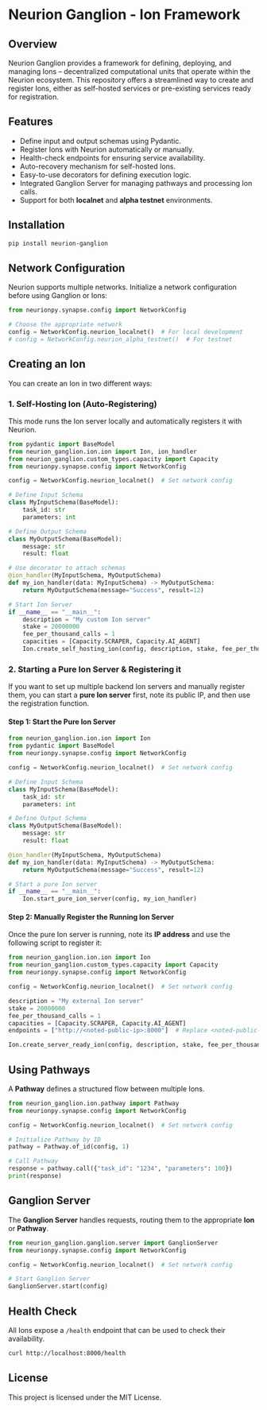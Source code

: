 # Neurion Ganglion - Ion Framework

## Overview
Neurion Ganglion provides a framework for defining, deploying, and managing Ions – decentralized computational units that operate within the Neurion ecosystem. This repository offers a streamlined way to create and register Ions, either as self-hosted services or pre-existing services ready for registration.

## Features
- Define input and output schemas using Pydantic.
- Register Ions with Neurion automatically or manually.
- Health-check endpoints for ensuring service availability.
- Auto-recovery mechanism for self-hosted Ions.
- Easy-to-use decorators for defining execution logic.
- Integrated Ganglion Server for managing pathways and processing Ion calls.
- Support for both **localnet** and **alpha testnet** environments.

## Installation

```sh
pip install neurion-ganglion
```

## Network Configuration
Neurion supports multiple networks. Initialize a network configuration before using Ganglion or Ions:

```python
from neurionpy.synapse.config import NetworkConfig

# Choose the appropriate network
config = NetworkConfig.neurion_localnet()  # For local development
# config = NetworkConfig.neurion_alpha_testnet()  # For testnet
```

## Creating an Ion
You can create an Ion in two different ways:

### 1. Self-Hosting Ion (Auto-Registering)
This mode runs the Ion server locally and automatically registers it with Neurion.

```python
from pydantic import BaseModel
from neurion_ganglion.ion.ion import Ion, ion_handler
from neurion_ganglion.custom_types.capacity import Capacity
from neurionpy.synapse.config import NetworkConfig

config = NetworkConfig.neurion_localnet()  # Set network config

# Define Input Schema
class MyInputSchema(BaseModel):
    task_id: str
    parameters: int

# Define Output Schema
class MyOutputSchema(BaseModel):
    message: str
    result: float

# Use decorator to attach schemas
@ion_handler(MyInputSchema, MyOutputSchema)
def my_ion_handler(data: MyInputSchema) -> MyOutputSchema:
    return MyOutputSchema(message="Success", result=12)

# Start Ion Server
if __name__ == "__main__":
    description = "My custom Ion server"
    stake = 20000000
    fee_per_thousand_calls = 1
    capacities = [Capacity.SCRAPER, Capacity.AI_AGENT]
    Ion.create_self_hosting_ion(config, description, stake, fee_per_thousand_calls, capacities, my_ion_handler).start()
```

### 2. Starting a Pure Ion Server & Registering it
If you want to set up multiple backend Ion servers and manually register them, you can start a **pure Ion server** first, note its public IP, and then use the registration function.

#### **Step 1: Start the Pure Ion Server**
```python
from neurion_ganglion.ion.ion import Ion
from pydantic import BaseModel
from neurionpy.synapse.config import NetworkConfig

config = NetworkConfig.neurion_localnet()  # Set network config

# Define Input Schema
class MyInputSchema(BaseModel):
    task_id: str
    parameters: int

# Define Output Schema
class MyOutputSchema(BaseModel):
    message: str
    result: float

@ion_handler(MyInputSchema, MyOutputSchema)
def my_ion_handler(data: MyInputSchema) -> MyOutputSchema:
    return MyOutputSchema(message="Success", result=12)

# Start a pure Ion server
if __name__ == "__main__":
    Ion.start_pure_ion_server(config, my_ion_handler)
```

#### **Step 2: Manually Register the Running Ion Server**
Once the pure Ion server is running, note its **IP address** and use the following script to register it:

```python
from neurion_ganglion.ion.ion import Ion
from neurion_ganglion.custom_types.capacity import Capacity
from neurionpy.synapse.config import NetworkConfig

config = NetworkConfig.neurion_localnet()  # Set network config

description = "My external Ion server"
stake = 20000000
fee_per_thousand_calls = 1
capacities = [Capacity.SCRAPER, Capacity.AI_AGENT]
endpoints = ["http://<noted-public-ip>:8000"]  # Replace <noted-public-ip> with actual IP

Ion.create_server_ready_ion(config, description, stake, fee_per_thousand_calls, capacities, MyInputSchema, MyOutputSchema, endpoints).register_ion()
```

## Using Pathways
A **Pathway** defines a structured flow between multiple Ions.

```python
from neurion_ganglion.ion.pathway import Pathway
from neurionpy.synapse.config import NetworkConfig

config = NetworkConfig.neurion_localnet()  # Set network config

# Initialize Pathway by ID
pathway = Pathway.of_id(config, 1)

# Call Pathway
response = pathway.call({"task_id": "1234", "parameters": 100})
print(response)
```

## Ganglion Server
The **Ganglion Server** handles requests, routing them to the appropriate **Ion** or **Pathway**.

```python
from neurion_ganglion.ganglion.server import GanglionServer
from neurionpy.synapse.config import NetworkConfig

config = NetworkConfig.neurion_localnet()  # Set network config

# Start Ganglion Server
GanglionServer.start(config)
```

## Health Check
All Ions expose a `/health` endpoint that can be used to check their availability.

```sh
curl http://localhost:8000/health
```

## License
This project is licensed under the MIT License.

